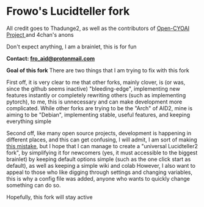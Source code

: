 # Frowo's Lucidteller fork

All credit goes to Thadunge2, as well as the contributors of <a href="https://www.github.com/VBPXKSMI/Open-CYOAI-Project">Open-CYOAI Project </a> and 4chan's anons

Don't expect anything, I am a brainlet, this is for fun

**Contact: fro_aid@protonmail.com**

**Goal of this fork**
There are two things that I am trying to fix with this fork

First off, it is very clear to me that other forks, mainly clover, is (or was, since the github seems inactive) "bleeding-edge", implementing new features instantly or completely rewriting others (such as implementing pytorch), to me, this is unnecessary and can make development more complicated.
While other forks are trying to be the "Arch" of AID2, mine is aiming to be "Debian", implementing stable, useful features, and keeping everything simple

Second off, like many open source projects, development is happening in different places, and this can get confusing, I will admit, I am sort of making <a href="https://imgs.xkcd.com/comics/standards.png">this mistake</a>, but I hope that I can manage to create a "universal Lucidteller2 fork", by simplifying it for newcomers (yes, it must accessible to the biggest brainlet) by keeping default options simple (such as the one click start as default), as well as keeping a simple wiki and colab 
However, I also want to appeal to those who like digging through settings and changing variables, this is why a config file was added, anyone who wants to quickly change something can do so.

Hopefully, this fork will stay active

